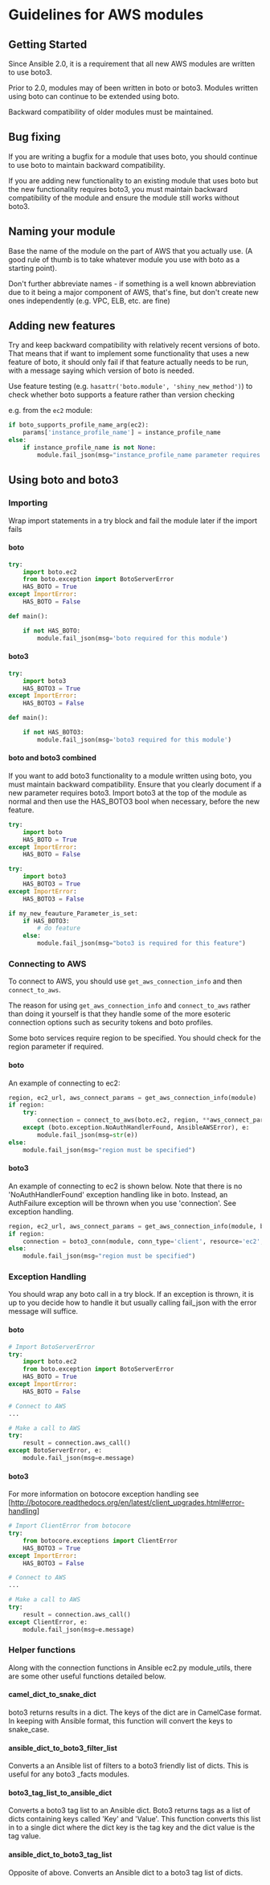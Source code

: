 # Guidelines for AWS modules

## Getting Started

Since Ansible 2.0, it is a requirement that all new AWS modules are written to use boto3.

Prior to 2.0, modules may of been written in boto or boto3. Modules written using boto can continue to be extended using boto.

Backward compatibility of older modules must be maintained.

## Bug fixing

If you are writing a bugfix for a module that uses boto, you should continue to use boto to maintain backward compatibility.

If you are adding new functionality to an existing module that uses boto but the new functionality requires boto3, you
must maintain backward compatibility of the module and ensure the module still works without boto3.

## Naming your module

Base the name of the module on the part of AWS that
you actually use. (A good rule of thumb is to take
whatever module you use with boto as a starting point).

Don't further abbreviate names - if something is a well
known abbreviation due to it being a major component of
AWS, that's fine, but don't create new ones independently
(e.g. VPC, ELB, etc. are fine)

## Adding new features

Try and keep backward compatibility with relatively recent
versions of boto. That means that if want to implement some
functionality that uses a new feature of boto, it should only
fail if that feature actually needs to be run, with a message
saying which version of boto is needed.

Use feature testing (e.g. `hasattr('boto.module', 'shiny_new_method')`)
to check whether boto supports a feature rather than version checking

e.g. from the `ec2` module:
```python
if boto_supports_profile_name_arg(ec2):
    params['instance_profile_name'] = instance_profile_name
else:
    if instance_profile_name is not None:
        module.fail_json(msg="instance_profile_name parameter requires boto version 2.5.0 or higher")
```

## Using boto and boto3

### Importing

Wrap import statements in a try block and fail the module later if the import fails

#### boto

```python
try:
    import boto.ec2
    from boto.exception import BotoServerError
    HAS_BOTO = True
except ImportError:
    HAS_BOTO = False

def main():

    if not HAS_BOTO:
        module.fail_json(msg='boto required for this module')
```

#### boto3

```python
try:
    import boto3
    HAS_BOTO3 = True
except ImportError:
    HAS_BOTO3 = False

def main():

    if not HAS_BOTO3:
        module.fail_json(msg='boto3 required for this module')
```

#### boto and boto3 combined

If you want to add boto3 functionality to a module written using boto, you must maintain backward compatibility.
Ensure that you clearly document if a new parameter requires boto3. Import boto3 at the top of the
module as normal and then use the HAS_BOTO3 bool when necessary, before the new feature.

```python
try:
    import boto
    HAS_BOTO = True
except ImportError:
    HAS_BOTO = False

try:
    import boto3
    HAS_BOTO3 = True
except ImportError:
    HAS_BOTO3 = False

if my_new_feauture_Parameter_is_set:
    if HAS_BOTO3:
        # do feature
    else:
        module.fail_json(msg="boto3 is required for this feature")
```

### Connecting to AWS

To connect to AWS, you should use `get_aws_connection_info` and then
`connect_to_aws`.

The reason for using `get_aws_connection_info` and `connect_to_aws` rather than doing it
yourself is that they handle some of the more esoteric connection
options such as security tokens and boto profiles.

Some boto services require region to be specified. You should check for the region parameter if required.

#### boto

An example of connecting to ec2:

```python
region, ec2_url, aws_connect_params = get_aws_connection_info(module)
if region:
    try:
        connection = connect_to_aws(boto.ec2, region, **aws_connect_params)
    except (boto.exception.NoAuthHandlerFound, AnsibleAWSError), e:
        module.fail_json(msg=str(e))
else:
    module.fail_json(msg="region must be specified")
```

#### boto3

An example of connecting to ec2 is shown below.  Note that there is no 'NoAuthHandlerFound' exception handling like in boto.
Instead, an AuthFailure exception will be thrown when you use 'connection'. See exception handling.

```python
region, ec2_url, aws_connect_params = get_aws_connection_info(module, boto3=True)
if region:
    connection = boto3_conn(module, conn_type='client', resource='ec2', region=region, endpoint=ec2_url, **aws_connect_params)
else:
    module.fail_json(msg="region must be specified")
```

### Exception Handling

You should wrap any boto call in a try block. If an exception is thrown, it is up to you decide how to handle it
but usually calling fail_json with the error message will suffice.

#### boto

```python
# Import BotoServerError
try:
    import boto.ec2
    from boto.exception import BotoServerError
    HAS_BOTO = True
except ImportError:
    HAS_BOTO = False

# Connect to AWS
...

# Make a call to AWS
try:
    result = connection.aws_call()
except BotoServerError, e:
    module.fail_json(msg=e.message)
```

#### boto3

For more information on botocore exception handling see [http://botocore.readthedocs.org/en/latest/client_upgrades.html#error-handling]

```python
# Import ClientError from botocore
try:
    from botocore.exceptions import ClientError
    HAS_BOTO3 = True
except ImportError:
    HAS_BOTO3 = False

# Connect to AWS
...

# Make a call to AWS
try:
    result = connection.aws_call()
except ClientError, e:
    module.fail_json(msg=e.message)
```

### Helper functions

Along with the connection functions in Ansible ec2.py module_utils, there are some other useful functions detailed below.

#### camel_dict_to_snake_dict

boto3 returns results in a dict.  The keys of the dict are in CamelCase format. In keeping
with Ansible format, this function will convert the keys to snake_case.

#### ansible_dict_to_boto3_filter_list

Converts a an Ansible list of filters to a boto3 friendly list of dicts.  This is useful for
any boto3 _facts modules.

#### boto3_tag_list_to_ansible_dict

Converts a boto3 tag list to an Ansible dict. Boto3 returns tags as a list of dicts containing keys called
'Key' and 'Value'. This function converts this list in to a single dict where the dict key is the tag
key and the dict value is the tag value.

#### ansible_dict_to_boto3_tag_list

Opposite of above. Converts an Ansible dict to a boto3 tag list of dicts.
